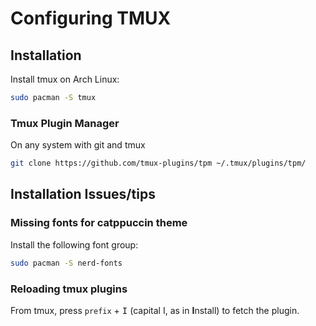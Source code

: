 # Configuring TMUX

## Installation

Install tmux on Arch Linux:

```bash
sudo pacman -S tmux
```
### Tmux Plugin Manager

On any system with git and tmux 

```bash
git clone https://github.com/tmux-plugins/tpm ~/.tmux/plugins/tpm/
```

## Installation Issues/tips

### Missing fonts for catppuccin theme

Install the following font group:

```bash
sudo pacman -S nerd-fonts
```

### Reloading tmux plugins

From tmux, press `prefix` + <kbd>I</kbd> (capital I, as in **I**nstall) to fetch the plugin.
